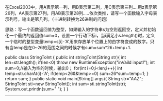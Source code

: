 在Excel2003中，用A表示第一列，用B表示第二列，用C表示第三列....用z表示第26列，AA表示第27列，用AB表示第28列.....依次类推，请写一个函数输入字母表 示列号，输出是第几列。（十进制转换为26进制的问题）


思路：写一个函数返回值为整型，如果输入的字符串s为空则返回空，定义并初始化一个最终的返回值sum=0，设置一个行动下标i，当i满足小s.length()时，定义一个临时的整型变量temp=s[i]-'A'用来存放单个位置上的由字符变成的数字。只有当temp是在0~26的范围之间的时候才有sum=sum*26+temp+1.

public class StringToInt {
      public int stringToInt(String str){
          int len=str.length();
          if(len<0)
              throw new RuntimeException("inVaild input!");
          int sum=0;//输入为空的时候，输出0；
          for(int i=0;i<len;i++){
              int temp=str.charAt(i)-'A';
              if(temp<26&&temp>=0)
                  sum=26*sum+temp+1;
          }
          return sum;
      }
      public static void main(String[] args){
          String str="AAZ";
          StringToInt sti=new StringToInt();
          int sum=sti.stringToInt(str);
          System.out.println(sum+" ");
      }
}


---
